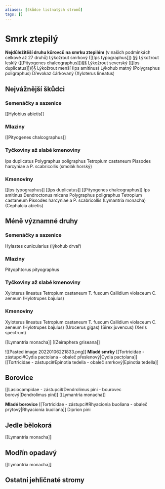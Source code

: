 ```yaml
---
aliases: [škůdce listnatých stromů]
tags: []
---
```


# Smrk ztepilý

**Nejdůležitěší druhu kůrovců na smrku ztepilém** (v našich podmínkách celkově až 27 druhů)
Lýkožrout smrkový ([[Ips typographus]]) §§
Lýkožrout lesklý ([[Pityogenes chalcographus]])§§
Lýkožrout severský ([[Ips duplicatus]])§§
Lýkožrout menší (Ips amitinus)
Lýkohub matný (Polygraphus poligraphus)
Dřevokaz čárkovaný (Xyloterus lineatus)

## Nejvážnější škůdci
### Semenáčky a sazenice 
[[Hylobius abietis]] 

### Mlaziny
[[Pityogenes chalcographus]] 

### Tyčkoviny až slabé kmenoviny
Ips duplicatus
Polygraphus poligraphus
Tetropium castaneum
Pissodes harcyniae a P. scabricollis (smolák horský)

### Kmenoviny
[[Ips typographus]]
[[Ips duplicatus]]
[[Pityogenes chalcographus]]
Ips amitinus
Dendroctonus micans
Polygraphus poligraphus
Tetropium castaneum
Pissodes harcyniae a P. scabricollis
(Lymantria monacha)
(Cephalcia abietis)

## Méně významné druhy
### Semenáčky a sazenice
Hylastes cunicularius (lýkohub drvař)

### Mlaziny
Pityophtorus pityographus 

### Tyčkoviny až slabé kmenoviny
Xyloterus lineatus
Tetropium castaneum
T. fuscum
Callidium violaceum
C. aeneum
(Hylotrupes bajulus)

### Kmenoviny
Xyloterus lineatus
Tetropium castaneum
T. fuscum
Callidium violaceum
C. aeneum
(Hylotrupes bajulus)
(Urocerus gigas)
(Sirex juvencus)
(Xeris spectrum)



[[Lymantria monacha]]
[[Zeiraphera griseana]]


![[Pasted image 20220106221833.png]]
**Mladé smrky**
[[Tortricidae - zástupci#Cydia pactolana - obaleč přeslenový|Cydia pactolana]]
[[Tortricidae - zástupci#Epinotia tedella - obaleč smrkový|Epinotia tedella]]

## Borovice
[[Lasiocampidae - zástupci#Dendrolimus pini - bourovec borový|Dendrolimus pini]]
[[Lymantria monacha]]

**Mladé borovice**
[[Tortricidae - zástupci#Rhyacionia buoliana - obaleč prýtový|Rhyacionia buoliana]]
Diprion pini

## Jedle bělokorá
[[Lymantria monacha]]

## Modřín opadavý
[[Lymantria monacha]]

## Ostatní jehličnaté stromy

